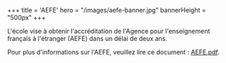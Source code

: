 +++
title = 'AEFE'
hero = "/images/aefe-banner.jpg"
bannerHeight = "500px"
+++

L'école vise à obtenir l'accréditation de l'Agence pour l'enseignement français à l'étranger (AEFE) dans un délai de deux ans.

Pour plus d'informations sur l'AEFE, veuillez lire ce document : [AEFE.pdf](https://ecole-francaise.nz/aefe.pdf).

